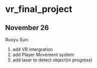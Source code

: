 # vr_final_project

## November 26

Ruoyu Sun:
1. add VR intergration
2. add Player Movement system
3. add laser to detect object(in progress)
